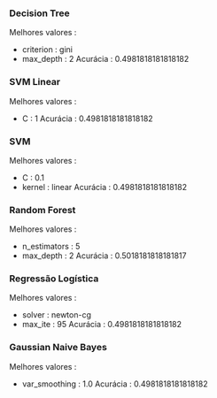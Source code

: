 ### Decision Tree ###
Melhores valores  :
- criterion       : gini
- max_depth       : 2
Acurácia          :  0.4981818181818182

### SVM Linear ###
Melhores valores  :
- C               :  1
Acurácia          :  0.4981818181818182

### SVM ###
Melhores valores  :
- C               :  0.1
- kernel          :  linear
Acurácia          :  0.4981818181818182

### Random Forest ###
Melhores valores  :
- n_estimators    :  5
- max_depth       :  2
Acurácia          :  0.5018181818181817

### Regressão Logística ###
Melhores valores  :
- solver          :  newton-cg
- max_ite         :  95
Acurácia          :  0.4981818181818182

### Gaussian Naive Bayes ###
Melhores valores  :
- var_smoothing   : 1.0
Acurácia          :  0.4981818181818182
